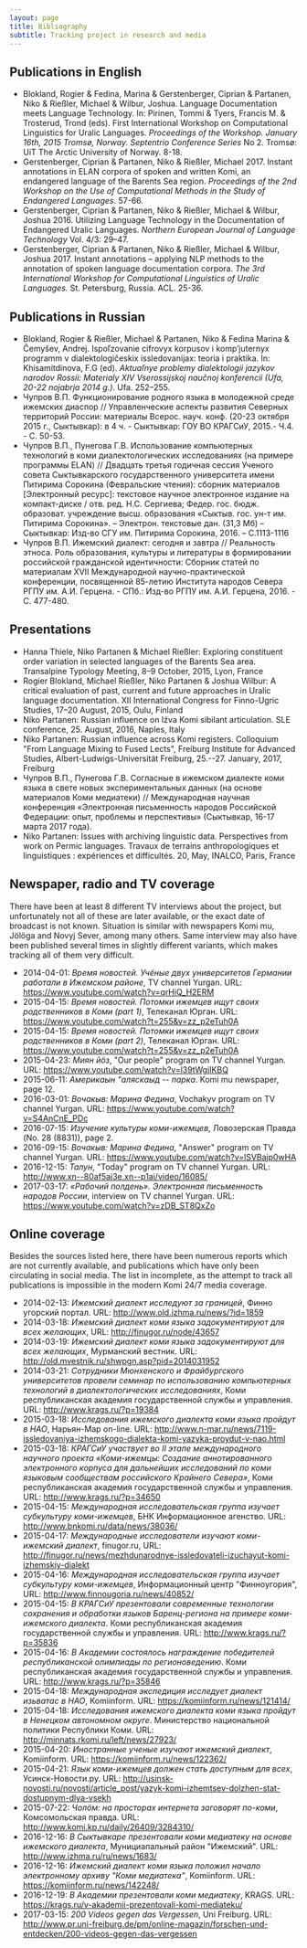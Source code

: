 ```yaml
---
layout: page
title: Bibliography
subtitle: Tracking project in research and media
---
```


## Publications in English

- Blokland, Rogier & Fedina, Marina & Gerstenberger, Ciprian & Partanen, Niko & Rießler, Michael & Wilbur, Joshua. Language Documentation meets Language Technology. In: Pirinen, Tommi & Tyers, Francis M. & Trosterud, Trond (eds). First International Workshop on Computational Linguistics for Uralic Languages. *Proceedings of the Workshop. January 16th, 2015 Tromsø, Norway. Septentrio Conference Series* No 2. Tromsø: UiT The Arctic University of Norway. 8-18.
- Gerstenberger, Ciprian & Partanen, Niko & Rießler, Michael 2017. Instant annotations in ELAN corpora of spoken and written Komi, an endangered language of the Barents Sea region. *Proceedings of the 2nd Workshop on the Use of Computational Methods in the Study of Endangered Languages*. 57-66.
- Gerstenberger, Ciprian & Partanen, Niko & Rießler, Michael & Wilbur, Joshua 2016. Utilizing Language Technology in the Documentation of Endangered Uralic Languages. *Northern European Journal of Language Technology* Vol. 4/3: 29–47.
- Gerstenberger, Ciprian & Partanen, Niko & Rießler, Michael & Wilbur, Joshua 2017. Instant annotations – applying NLP methods to the annotation of spoken language documentation corpora. *The 3rd International Workshop for Computational Linguistics of Uralic Languages.* St. Petersburg, Russia. ACL. 25-36.

## Publications in Russian

- Blokland, Rogier & Rießler, Michael & Partanen, Niko & Fedina Marina & Čemyšev, Andrej. Ispoľzovanie cifrovyx korpusov i komp’juternyx programm v dialektologičeskix issledovanijax: teoria i praktika. In: Khisamitdinova, F.G (ed). *Aktuaľnye problemy dialektologii jazykov narodov Rossii: Materialy XIV Vserossijskoj naučnoj konferencii (Ufa, 20-22 nojabrja 2014 g.)*. Ufa. 252–255.
- Чупров В.П. Функционирование родного языка в молодежной среде ижемских диаспор // Управленческие аспекты развития Северных территорий России: материалы Всерос. науч. конф. (20-23 октября 2015 г., Сыктывкар): в 4 ч. - Сыктывкар: ГОУ ВО КРАГСиУ, 2015.- Ч.4. - С. 50-53.
- Чупров В.П., Пунегова Г.В. Использование компьютерных технологий в коми диалектологических исследованиях (на примере программы ELAN) // Двадцать третья годичная сессия Ученого совета Сыктывкарского государственного университета имени Питирима Сорокина (Февральские чтения): сборник материалов [Электронный ресурс]: текстовое научное электронное издание на компакт-диске / отв. ред. Н.С. Сергиева; Федер. гос. бюдж. образоват. учреждение высш. образования «Сыктыв. гос. ун-т им. Питирима Сорокина». – Электрон. текстовые дан. (31,3 Мб) – Сыктывкар: Изд-во СГУ им. Питирима Сорокина, 2016. – С.1113-1116
- Чупров В.П. Ижемский диалект: сегодня и завтра // Реальность этноса. Роль образования, культуры и литературы в формировании российской гражданской идентичности: Сборник статей по материалам XVII Международной научно-практической конференции, посвященной 85-летию Института народов Севера РГПУ им. А.И. Герцена. - СПб.: Изд-во РГПУ им. А.И. Герцена, 2016. - С. 477-480.

## Presentations

- Hanna Thiele, Niko Partanen & Michael Rießler: Exploring constituent order variation in selected languages of the Barents Sea area. Transalpine Typology Meeting, 8–9 October, 2015, Lyon, France
- Rogier Blokland, Michael Rießler, Niko Partanen & Joshua Wilbur: A critical evaluation of past, current and future approaches in Uralic language documentation. XII International Congress for Finno-Ugric Studies, 17–20 August, 2015, Oulu, Finland
- Niko Partanen: Russian influence on Iźva Komi sibilant articulation. SLE conference, 25. August, 2016, Naples, Italy
- Niko Partanen: Russian influence across Komi registers. Colloquium "From Language Mixing to Fused Lects", Freiburg Institute for Advanced Studies, Albert-Ludwigs-Universität Freiburg, 25.--27. January, 2017, Freiburg
- Чупров В.П., Пунегова Г.В. Согласные в ижемском диалекте коми языка в свете новых экспериментальных данных (на основе материалов Коми медиатеки) // Международная научная конференция «Электронная письменность народов Российской Федерации: опыт, проблемы и перспективы» (Сыктывкар, 16-17 марта 2017 года).
- Niko Partanen: Issues with archiving linguistic data. Perspectives from work on Permic languages. Travaux de terrains anthropologiques et linguistiques : expériences et difficultés. 20, May, INALCO, Paris, France

## Newspaper, radio and TV coverage

There have been at least 8 different TV interviews about the project, but unfortunately not all of these are later available, or the exact date of broadcast is not known. Situation is similar with newspapers Komi mu, Jölöga and Novyj Sever, among many others. Same interview may also have been published several times in slightly different variants, which makes tracking all of them very difficult.

- 2014-04-01: *Время новостей. Учёные двух университетов Германии работали в Ижемском районе*, TV channel Yurgan. URL: https://www.youtube.com/watch?v=qrHiQ_H2ERM
- 2015-04-15: *Время новостей. Потомки ижемцев ищут своих родственников в Коми (part 1)*, Телеканал Юрган. URL: https://www.youtube.com/watch?t=255&v=zz_p2eTuh0A
- 2015-04-15: *Время новостей. Потомки ижемцев ищут своих родственников в Коми (part 2)*, Телеканал Юрган. URL: https://www.youtube.com/watch?t=255&v=zz_p2eTuh0A
- 2015-04-23: *Миян йӧз*, "Our people" program on TV channel Yurgan. URL: https://www.youtube.com/watch?v=l39tWgjIKBQ
- 2015-06-11: *Америкаын "аляскаыд -- парка*. Komi mu newspaper, page 12.
- 2016-03-01: *Вочакыв: Марина Федина*, Vochakyv program on TV channel Yurgan. URL: https://www.youtube.com/watch?v=S4AnCnE_PDc
- 2016-07-15: *Изучение культуры коми-ижемцев*, Ловозерская Правда (No. 28 (8831)), page 2.
- 2016-09-15: *Вочакыв: Марина Федина*, "Answer" program on TV channel Yurgan. URL: https://www.youtube.com/watch?v=lSVBajp0wHA
- 2016-12-15: *Талун*, "Today" program on TV channel Yurgan. URL: http://www.xn--80af5aj3e.xn--p1ai/video/16085/
- 2017-03-17: *«Рабочий полдень». Электронная письменность народов России*, interview on TV channel Yurgan. URL: https://www.youtube.com/watch?v=zDB_ST8QxZo

## Online coverage

Besides the sources listed here, there have been numerous reports which are not currently available, and publications which have only been circulating in social media. The list in incomplete, as the attempt to track all publications is impossible in the modern Komi 24/7 media coverage.

- 2014-02-13: *Ижемский диалект исследуют за границей*, Финно угорский портал. URL: http://www.old.izhma.ru/news/?id=1859
- 2014-03-18: *Ижемский диалект коми языка задокументируют для всех желающих*, URL: http://finugor.ru/node/43657
- 2014-03-19: *Ижемский диалект коми языка задокументируют для всех желающих*, Мурманский вестник. URL: http://old.mvestnik.ru/shwpgn.asp?pid=2014031952
- 2014-03-21: *Сотрудники Мюнхенского и Фрайбургского университетов провели семинар по использованию компьютерных технологий в диалектологических исследованиях*, Коми республиканская академия государственной службы и управления. URL: http://www.krags.ru/?p=19384
- 2015-03-18: *Исследования ижемского диалекта коми языка пройдут в НАО*, Нарьян-Мар on-line. URL: http://www.n-mar.ru/news/7119-issledovaniya-izhemskogo-dialekta-komi-yazyka-proydut-v-nao.html
- 2015-03-18: *КРАГСиУ участвует во II этапе международного научного проекта «Коми-ижемцы: Создание аннотированного электронного корпуса для дальнейших исследований по коми языковым сообществам российского Крайнего Севера»*, Коми республиканская академия государственной службы и управления. URL: http://www.krags.ru/?p=34650
- 2015-04-15: *Международная исследовательская группа изучает субкультуру коми-ижемцев*, БНК Информационное агенство. URL: http://www.bnkomi.ru/data/news/38036/
- 2015-04-17: *Международные исследователи изучают коми-ижемский диалект*, finugor.ru, URL: http://finugor.ru/news/mezhdunarodnye-issledovateli-izuchayut-komi-izhemskiy-dialekt
- 2015-04-16: *Международная исследовательская группа изучает субкультуру коми-ижемцев*, Информационный центр "Финноугория", URL: http://www.finnougoria.ru/news/40852/
- 2015-04-15: *В КРАГСиУ презентовали современные технологии сохранения и обработки языков Баренц-региона на примере коми-ижемского диалекта*. Коми республиканская академия государственной службы и управления. URL: http://www.krags.ru/?p=35836
- 2015-04-16: *В Академии состоялось награждение победителей республиканской олимпиады по регионоведению*. Коми республиканская академия государственной службы и управления. URL: http://www.krags.ru/?p=35846
- 2015-04-18: *Международная экспедиция исследует диалект изьватас в НАО*, Komiinform. URL: https://komiinform.ru/news/121414/
- 2015-04-18: *Исследования ижемского диалекта коми языка пройдут в Ненецком автономном округе*. Министерство национальной политики Республики Коми. URL: http://minnats.rkomi.ru/left/news/27923/
- 2015-04-20: *Иностранные ученые изучают ижемский диалект*, Komiinform. URL: https://komiinform.ru/news/122362/
- 2015-04-21: *Язык коми-ижемцев должен стать доступным для всех*, Усинск-Новости.ру. URL: http://usinsk-novosti.ru/novosti/article_post/yazyk-komi-izhemtsev-dolzhen-stat-dostupnym-dlya-vsekh
- 2015-07-22: *Чолöм: на просторах интернета заговорят по-коми*, Комсомольская правда. URL: http://www.komi.kp.ru/daily/26409/3284310/
- 2016-12-16: *В Сыктывкаре презентовали коми медиатеку на основе ижемского диалекта*, Мунициапальный район "Ижемский". URL: http://www.izhma.ru/ru/news/1683/
- 2016-12-16: *Ижемский диалект коми языка положил начало электронному архиву "Коми медиатека"*, Komiinform. URL: https://komiinform.ru/news/142248/
- 2016-12-19: *В Академии презентовали коми медиатеку*, KRAGS. URL: https://krags.ru/v-akademii-prezentovali-komi-mediateku/
- 2017-03-15: *200 Videos gegen das Vergessen*, Uni Freiburg. URL: http://www.pr.uni-freiburg.de/pm/online-magazin/forschen-und-entdecken/200-videos-gegen-das-vergessen
